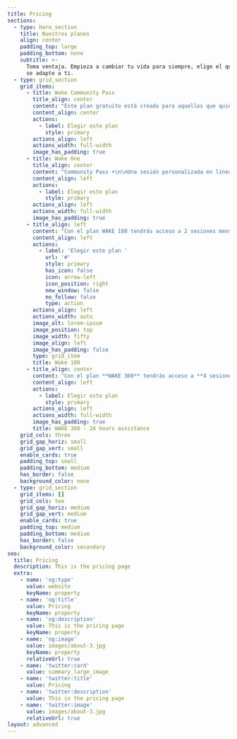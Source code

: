 ```yaml
---
title: Pricing
sections:
  - type: hero_section
    title: Nuestros planes
    align: center
    padding_top: large
    padding_bottom: none
    subtitle: >-
      Toma ventaja. Empieza a cambiar tu vida para siempre, elige el que mejor
      se adapte a ti.
  - type: grid_section
    grid_items:
      - title: Wake Community Pass
        title_align: center
        content: "Este plan gratuito está creado para aquellos que quieren mejorar su calidad de vida a través de la comunidad de Wake en la cual serán inspirados por otras personas que tienen el mismo objetivo. Tendrás acceso a: Una comunidad digital 24/7 con contenido editorial creado por nuestros expertos en mindfulness, medicina, psicología, yoga, adicciones y contenido curado por ellos. Acceso a eventos privados, tienda en línea, webinars, forums, live chats, tips y testimonios. Ademas, podrás comprar módulos o clases al ser miembro.\_\n\nPrecio: Gratis \n"
        content_align: center
        actions:
          - label: Elegir este plan
            style: primary
        actions_align: left
        actions_width: full-width
        image_has_padding: true
      - title: Wake One
        title_align: center
        content: "Community Pass +\n\nUna sesión personalizada en línea con un profesional de la salud quien junto a ti identificarán un cuadro médico y psicológico así como un *roadmap* con la metodología Wake que se medirá mes a mes con un accountability coach para ver mejoras en tu relación con el alcohol, entre otros temas.\_\_\n\nAdicional, tendrás acceso a clases de* Wake Academy *como:\n\n*   Curso sobre adicciones\n\n*   Webinars Semanales\n\n*   Correo electrónico diario de seguimiento y apoyo a tu plan (HS)\n\n*   Chat en línea con tu doctor (DP)\n\n*   Acceso a clases exclusivas para miembros\_\n\n*   Acceso a eventos presenciales y por livestream\_\n\n*   Descuentos en la tienda en línea (MarketPlace- RC)\n\n*   Acceso a *Wake Community*\n\n*   Acceso a medicamento opcional (DP)\n\n*   Members Area (Account Settings, Mi DashBoard, Tools (Calendar Goals, Calculadoras, Botón I drink yesterday)\_\n\n**Precio: $1,999.00**\n"
        content_align: left
        actions:
          - label: Elegir este plan
            style: primary
        actions_align: left
        actions_width: full-width
        image_has_padding: true
      - title_align: left
        content: "Con el plan WAKE 180 tendrás acceso a 2 sesiones mensuales con un profesional de la salud quien junto a ti identificarán un cuadro médico y psicológico así como un roadmap con la metodología Wake que se medirá cada 15 días con un accountability coach para ver mejoras en tu relación con el alcohol entre otros temas.\_\_\n\nAdicional, tendrás acceso a clases de Wake Academy como:\n\n*   Curso sobre adicciones\n\n*   Webinars Semanales\n\n*   Correo electrónico diario de seguimiento y apoyo a tu plan\n\n*   Chat en línea con tu doctor\n\n*   Acceso a medicamento (opcional)\n\n*   Acceso a clases exclusivas para miembros\n\n*   Acceso a eventos presenciales y por livestream\_\n\n*   Descuentos en la tienda en línea\n\n*   Acceso a Wake community\n\n**Precio: $2,999.00**\n"
        content_align: left
        actions:
          - label: 'Elegir este plan '
            url: '#'
            style: primary
            has_icon: false
            icon: arrow-left
            icon_position: right
            new_window: false
            no_follow: false
            type: action
        actions_align: left
        actions_width: auto
        image_alt: lorem-ipsum
        image_position: top
        image_width: fifty
        image_align: left
        image_has_padding: false
        type: grid_item
        title: Wake 180
      - title_align: center
        content: "Con el plan **WAKE 360** tendrás acceso a **4 sesiones** mensuales con un profesional de la salud quien junto a ti identificarán un cuadro médico y psicológico así como un roadmap con la metodología Wake que se medirá semana con semana con un accountability coach para ver mejoras en tu relación con el alcohol entre otros temas.\_\_\n\n\nAdicional, tendrás acceso a clases de Wake Academy como:\n\n*   Curso sobre adicciones\n\n*   Acceso total a Wake Academy\_\n\n*   Webinars Semanales\n\n*   Correo electrónico diario de seguimiento y apoyo a tu plan\n\n*   Chat en línea con tu doctor\n\n*   Acceso a medicamento (opcional)\n\n*   Acceso a clases exclusivas para miembros\n\n*   Acceso a eventos presenciales y por livestream\_\n\n*   Descuentos en la tienda en línea\n\n*   Acceso a Wake community\n\n**Precio:\_ $4,999.00**\n"
        content_align: left
        actions:
          - label: Elegir este plan
            style: primary
        actions_align: left
        actions_width: full-width
        image_has_padding: true
        title: WAKE 360 - 24 hours assistance
    grid_cols: three
    grid_gap_horiz: small
    grid_gap_vert: small
    enable_cards: true
    padding_top: small
    padding_bottom: medium
    has_border: false
    background_color: none
  - type: grid_section
    grid_items: []
    grid_cols: two
    grid_gap_horiz: medium
    grid_gap_vert: medium
    enable_cards: true
    padding_top: medium
    padding_bottom: medium
    has_border: false
    background_color: secondary
seo:
  title: Pricing
  description: This is the pricing page
  extra:
    - name: 'og:type'
      value: website
      keyName: property
    - name: 'og:title'
      value: Pricing
      keyName: property
    - name: 'og:description'
      value: This is the pricing page
      keyName: property
    - name: 'og:image'
      value: images/about-3.jpg
      keyName: property
      relativeUrl: true
    - name: 'twitter:card'
      value: summary_large_image
    - name: 'twitter:title'
      value: Pricing
    - name: 'twitter:description'
      value: This is the pricing page
    - name: 'twitter:image'
      value: images/about-3.jpg
      relativeUrl: true
layout: advanced
---
```

